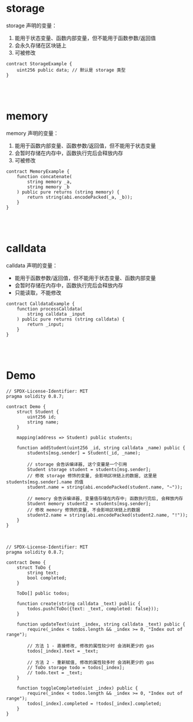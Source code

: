 # storage

storage 声明的变量：

1.  能用于状态变量、函数内部变量，但不能用于函数参数/返回值
2.  会永久存储在区块链上
3.  可被修改

```solidity
contract StorageExample {
    uint256 public data; // 默认是 storage 类型
}
```

<br><br>

# memory

memory 声明的变量：

1.  能用于函数内部变量、函数参数/返回值，但不能用于状态变量
2.  会暂时存储在内存中，函数执行完后会释放内存
3.  可被修改

```solidity
contract MemoryExample {
    function concatenate(
        string memory _a,
        string memory _b
    ) public pure returns (string memory) {
        return string(abi.encodePacked(_a, _b));
    }
}
```

<br><br>

# calldata

calldata 声明的变量：

-   能用于函数参数/返回值，但不能用于状态变量、函数内部变量
-   会暂时存储在内存中，函数执行完后会释放内存
-   只能读取，不能修改

```solidity
contract CalldataExample {
    function processCalldata(
        string calldata _input
    ) public pure returns (string calldata) {
        return _input;
    }
}
```

<br><br>

# Demo

```solidity
// SPDX-License-Identifier: MIT
pragma solidity 0.8.7;

contract Demo {
    struct Student {
        uint256 id;
        string name;
    }

    mapping(address => Student) public students;

    function addStudent(uint256 _id, string calldata _name) public {
        students[msg.sender] = Student(_id, _name);

        // storage 会告诉编译器, 这个变量是一个引用
        Student storage student = students[msg.sender];
        // 修改 storage 修饰的变量, 会影响区块链上的数据, 这里是 students[msg.sender].name 的值
        student.name = string(abi.encodePacked(student.name, "~"));

        // memory 会告诉编译器, 变量值存储在内存中; 函数执行完后, 会释放内存
        Student memory student2 = students[msg.sender];
        // 修改 memory 修饰的变量, 不会影响区块链上的数据
        student2.name = string(abi.encodePacked(student2.name, "!"));
    }
}
```

<br>

```solidity
// SPDX-License-Identifier: MIT
pragma solidity 0.8.7;

contract Demo {
    struct ToDo {
        string text;
        bool completed;
    }

    ToDo[] public todos;

    function create(string calldata _text) public {
        todos.push(ToDo({text: _text, completed: false}));
    }

    function updateText(uint _index, string calldata _text) public {
        require(_index < todos.length && _index >= 0, "Index out of range");

        // 方法 1 - 直接修改, 修改的属性较少时 会消耗更少的 gas
        todos[_index].text = _text;

        // 方法 2 - 重新赋值, 修改的属性较多时 会消耗更少的 gas
        // ToDo storage todo = todos[_index];
        // todo.text = _text;
    }

    function toggleCompleted(uint _index) public {
        require(_index < todos.length && _index >= 0, "Index out of range");
        todos[_index].completed = !todos[_index].completed;
    }
}
```

<br>
